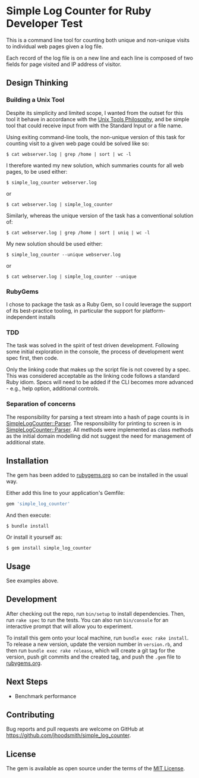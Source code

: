 # Simple Log Counter for Ruby Developer Test

This is a command line tool for counting both unique and non-unique
visits to individual web pages given a log file.

Each record of the log file is on a new line and each line is composed of two
fields for page visited and IP address of visitor.


## Design Thinking

### Building a Unix Tool

Despite its simplicity and limited scope, I wanted from the outset for this tool
it behave in accordance with the [Unix Tools
Philosophy](https://tldp.org/LDP/GNU-Linux-Tools-Summary/html/c1089.htm), and be
simple tool that could receive input from with the Standard Input or a file
name.

Using exiting command-line tools, the non-unique version of this task for
counting visit to a given web page could be solved like so:

	$ cat webserver.log | grep /home | sort | wc -l
	
I therefore wanted my new solution, which summaries counts for all web pages, to
be used either:

	$ simple_log_counter webserver.log
	
or

	$ cat webserver.log | simple_log_counter
	
Similarly, whereas the unique version of the task has a conventional solution of:

	$ cat webserver.log | grep /home | sort | uniq | wc -l
	
My new solution should be used either:

	$ simple_log_counter --unique webserver.log
	
or

	$ cat webserver.log | simple_log_counter --unique


### RubyGems

I chose to package the task as a Ruby Gem, so I could leverage the support
of its best-practice tooling, in particular the support for platform-independent installs

### TDD

The task was solved in the spirit of test driven development. Following some initial
exploration in the console, the process of development went spec first, then code.

Only the linking code that makes up the script file is not covered by a spec.
This was considered acceptable as the linking code follows a standard Ruby
idiom. Specs will need to be added if the CLI becomes more advanced - e.g., help
option, additional controls.

### Separation of concerns

The responsibility for parsing a text stream into a hash of page counts is in
[SimpleLogCounter::Parser](lib/simple_log_counter/parser.rb). The responsibility
for printing to screen is in
[SimpleLogCounter::Parser](lib/simple_log_counter/formatter.rb). All methods
were implemented as class methods as the initial domain modelling did not
suggest the need for management of additional state.

## Installation

The gem has been added to [rubygems.org](https://rubygems.org) so can be
installed in the usual way.

Either add this line to your application's Gemfile:

```ruby
gem 'simple_log_counter'
```

And then execute:

	$ bundle install

Or install it yourself as:

    $ gem install simple_log_counter

## Usage

See examples above.

## Development

After checking out the repo, run `bin/setup` to install dependencies. Then, run
`rake spec` to run the tests. You can also run `bin/console` for an interactive
prompt that will allow you to experiment.

To install this gem onto your local machine, run `bundle exec rake install`. To
release a new version, update the version number in `version.rb`, and then run
`bundle exec rake release`, which will create a git tag for the version, push
git commits and the created tag, and push the `.gem` file to
[rubygems.org](https://rubygems.org).

## Next Steps

- Benchmark performance

## Contributing

Bug reports and pull requests are welcome on GitHub at
https://github.com/jhoodsmith/simple_log_counter.

## License

The gem is available as open source under the terms of the [MIT
License](https://opensource.org/licenses/MIT).
